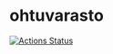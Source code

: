 # ohtuvarasto

[![Actions Status](https://img.shields.io/github/workflow/status/matimove/ohtuvarasto/main/main?style=flat-square)](https://github.com/matimove/ohtuvarasto/actions)
